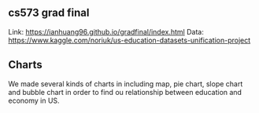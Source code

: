cs573 grad final
---
Link: https://ianhuang96.github.io/gradfinal/index.html
Data: https://www.kaggle.com/noriuk/us-education-datasets-unification-project

Charts
---
We made several kinds of charts in including map, pie chart, slope chart and bubble chart in order to find ou relationship between education and economy in US.

